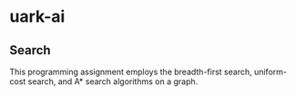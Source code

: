 # uark-ai

## Search
This programming assignment employs the breadth-first search, uniform-cost search, and A* search algorithms on a graph.

